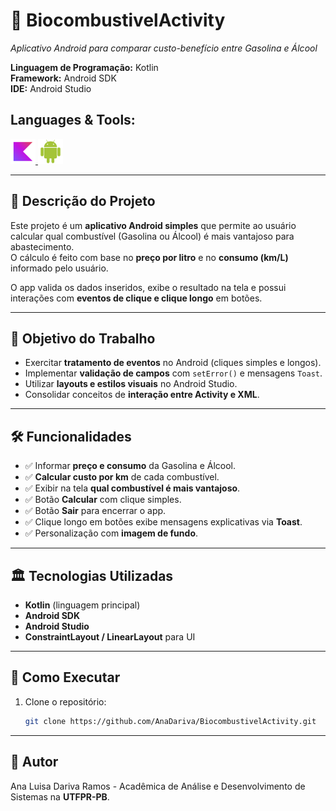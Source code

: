 # 📱 BiocombustivelActivity  
*Aplicativo Android para comparar custo-benefício entre Gasolina e Álcool*  

**Linguagem de Programação:** Kotlin  
**Framework:** Android SDK  
**IDE:** Android Studio  

<h2 align="left"> Languages & Tools: </h2>  
<p align="left">  
    <a href="https://kotlinlang.org" target="_blank" rel="noreferrer">  
        <img src="https://raw.githubusercontent.com/devicons/devicon/master/icons/kotlin/kotlin-original.svg" alt="kotlin" width="40" height="40"/>  
    </a>  
    <a href="https://developer.android.com/studio" target="_blank" rel="noreferrer">  
        <img src="https://raw.githubusercontent.com/devicons/devicon/master/icons/android/android-original.svg" alt="android" width="40" height="40"/>  
    </a>  
</p>  

---

## 📌 Descrição do Projeto  
Este projeto é um **aplicativo Android simples** que permite ao usuário calcular qual combustível (Gasolina ou Álcool) é mais vantajoso para abastecimento.  
O cálculo é feito com base no **preço por litro** e no **consumo (km/L)** informado pelo usuário.  

O app valida os dados inseridos, exibe o resultado na tela e possui interações com **eventos de clique e clique longo** em botões.  

---

## 🎯 Objetivo do Trabalho  
- Exercitar **tratamento de eventos** no Android (cliques simples e longos).  
- Implementar **validação de campos** com `setError()` e mensagens `Toast`.  
- Utilizar **layouts e estilos visuais** no Android Studio.  
- Consolidar conceitos de **interação entre Activity e XML**.  

---

## 🛠️ Funcionalidades  
- ✅ Informar **preço e consumo** da Gasolina e Álcool.  
- ✅ **Calcular custo por km** de cada combustível.  
- ✅ Exibir na tela **qual combustível é mais vantajoso**.  
- ✅ Botão **Calcular** com clique simples.  
- ✅ Botão **Sair** para encerrar o app.  
- ✅ Clique longo em botões exibe mensagens explicativas via **Toast**.  
- ✅ Personalização com **imagem de fundo**.  

---

## 🏛️ Tecnologias Utilizadas  
- **Kotlin** (linguagem principal)  
- **Android SDK**  
- **Android Studio**  
- **ConstraintLayout / LinearLayout** para UI  

---

## 🚀 Como Executar  

1. Clone o repositório:  
   ```sh
   git clone https://github.com/AnaDariva/BiocombustivelActivity.git

---

## 👤 Autor 
Ana Luisa Dariva Ramos - Acadêmica de Análise e Desenvolvimento de Sistemas na **UTFPR-PB**.
